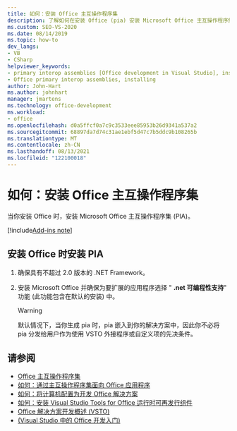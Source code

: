 ```yaml
---
title: 如何：安装 Office 主互操作程序集
description: 了解如何在安装 Office (pia) 安装 Microsoft Office 主互操作程序集。
ms.custom: SEO-VS-2020
ms.date: 08/14/2019
ms.topic: how-to
dev_langs:
- VB
- CSharp
helpviewer_keywords:
- primary interop assemblies [Office development in Visual Studio], installing
- Office primary interop assemblies, installing
author: John-Hart
ms.author: johnhart
manager: jmartens
ms.technology: office-development
ms.workload:
- office
ms.openlocfilehash: d0a5ffcf0a7c9c3533eee85953b26d9341a537a2
ms.sourcegitcommit: 68897da7d74c31ae1ebf5d47c7b5ddc9b108265b
ms.translationtype: MT
ms.contentlocale: zh-CN
ms.lasthandoff: 08/13/2021
ms.locfileid: "122100018"
---
```

# <a name="how-to-install-office-primary-interop-assemblies"></a>如何：安装 Office 主互操作程序集
  当你安装 Office 时，安装 Microsoft Office 主互操作程序集 (PIA)。

[!include[Add-ins note](includes/addinsnote.md)]

## <a name="to-install-the-pias-when-you-install-office"></a>安装 Office 时安装 PIA

1. 确保具有不超过 2.0 版本的 .NET Framework。

2. 安装 Microsoft Office 并确保为要扩展的应用程序选择 " **.net 可编程性支持**" 功能 (此功能包含在默认的安装) 中。

    > [!WARNING]
    > 默认情况下，当你生成 pia 时，pia 嵌入到你的解决方案中，因此你不必将 pia 分发给用户作为使用 VSTO 外接程序或自定义项的先决条件。

## <a name="see-also"></a>请参阅
- [Office 主互操作程序集](../vsto/office-primary-interop-assemblies.md)
- [如何：通过主互操作程序集面向 Office 应用程序](../vsto/how-to-target-office-applications-through-primary-interop-assemblies.md)
- [如何：将计算机配置为开发 Office 解决方案](../vsto/how-to-configure-a-computer-to-develop-office-solutions.md)
- [如何：安装 Visual Studio Tools for Office 运行时可再发行组件](../vsto/how-to-install-the-visual-studio-tools-for-office-runtime-redistributable.md)
- [Office 解决方案开发概述 &#40;VSTO&#41;](../vsto/office-solutions-development-overview-vsto.md)
- [&#40;Visual Studio 中的 Office 开发入门&#41;](../vsto/getting-started-office-development-in-visual-studio.md)
